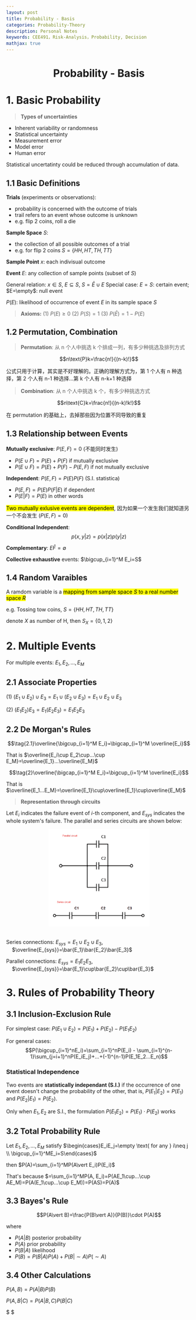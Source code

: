 ```yaml
---
layout: post
title: Probability - Basis
categories: Probability-Theory
description: Personal Notes
keywords: CEE491，Risk-Analysis，Probability, Decision
mathjax: true
---
```


<center>

# Probability - Basis
</center>

# 1. Basic Probability
> **Types of uncertainties**

- Inherent variability or randomness
- Statistical uncertainty
- Measurement error
- Model error
- Human error

Statistical uncertatinty could be reduced through accumulation of data.

## 1.1 Basic Definitions

**Trials** (experiments or observations):
- probability is concerned with the outcome of trials
- trail refers to an event whose outcome is unknown
- e.g. flip 2 coins, roll a die

**Sample Space** $S$: 
- the collection of all possible outcomes of a trial
- e.g. for flip 2 coins $S=\{HH,HT,TH,TT\}$

**Sample Point** $x$: each indivisual outcome

**Event** $E$: any collection of sample points (subset of $S$)

General relation: $x\in S$, $E\subseteq S$, $S=\bar{E}\cup E$
Special case: $E=S$: certain event; $E=\empty$: null event

$P(E)$: likelihood of occurrence of event $E$ in its sample space $S$
> **Axioms:**
(1) $P(E)\geq 0$
(2) $P(S)=1$
(3) $P(\bar{E})= 1-P(E)$

## 1.2 Permutation, Combination
> **Permutation**: 从 n 个人中挑选 k 个排成一列，有多少种挑选及排列方式

$$n\text{P}k=\frac{n!}{(n-k)!}$$

公式只用于计算，其实是不好理解的。正确的理解方式为，第 1 个人有 n 种选择，第 2 个人有 n-1 种选择...第 k 个人有 n-k+1 种选择

> **Combination**: 从 n 个人中挑选 k 个，有多少种挑选方式

$$n\text{C}k=\frac{n!}{(n-k)!k!}$$

在 permutation 的基础上，去掉那些因为位置不同导致的重复


## 1.3 Relationship between Events
**Mutually exclusive**: $P(E,F)=0$ (不能同时发生)
- $P(E\cup F)=P(E) + P(F)$ if mutually exclusive
- $P(E\cup F)=P(E) + P(F) - P(E,F)$ if not mutually exclusive

**Independent**: $P(E,F)=P(E)P(F)$ (S.I. statistica)
- $P(E,F)=P(E)P(F\vert E)$ if dependent
- $P(E\vert F)=P(E)$ in other words

<span style="background-color: yellow; color: black;">Two mutually exlusive events are dependent</span>, 因为如果一个发生我们就知道另一个不会发生 ($P(E,F)=0$)

**Conditional Independent**:
$$p(x,y\vert z)=p(x\vert z)p(y\vert z)$$ 


**Complementary**: $E\bar{F}=\emptyset$

**Collective exhaustive** events: $\bigcup_{i=1}^M  E_i=S$

## 1.4 Random Varaibles
A ramdom variable is a <span style="background-color: yellow; color: black;">mapping from sample space $S$ to a real number space $R$</span>

e.g. Tossing tow coins, $S=\{HH,HT,TH,TT\}$

denote $X$ as number of H, then $S_X=\{0,1,2\}$












# 2. Multiple Events
For multiple events: $E_1,E_2,...,E_M$

## 2.1 Associate Properties
(1) $(E_1\cup E_2)\cup E_3 = E_1\cup(E_2 \cup E_3) = E_1\cup E_2\cup E_3$

(2) $(E_1E_2)E_3 = E_1(E_2E_3) = E_1E_2E_3$

## 2.2 De Morgan's Rules
$$\tag{2.1}\overline{\bigcup_{i=1}^M  E_i}=\bigcap_{i=1}^M \overline{E_i}$$

That is $\overline{E_i\cup E_2\cup...\cup E_M}=\overline{E_1}...\overline{E_M}$

$$\tag{2}\overline{\bigcap_{i=1}^M  E_i}=\bigcup_{i=1}^M \overline{E_i}$$

That is $\overline{E_1...E_M}=\overline{E_1}\cup\overline{E_1}\cup\overline{E_M}$

> **Representation through circuits**

Let $E_i$ indicates the failure event of $i$-th component, and $E_{sys}$ indicates the whole system's failure. The parallel and series circuits are shown below:

<center>
    <img src="/images/2021-09/011300.jpg" style="zoom:40%"> <br><div style="color: #999;"></div>
</center><br>

Series connections: $E_{sys} = E_1\cup E_2\cup E_3$, &nbsp;&nbsp;&nbsp;&nbsp;$\overline{E_{sys}}=\bar{E_1}\bar{E_2}\bar{E_3}$

Parallel connections: $E_{sys} = E_1E_2E_3$, &nbsp;&nbsp;&nbsp;&nbsp;$\overline{E_{sys}}=\bar{E_1}\cup\bar{E_2}\cup\bar{E_3}$


# 3. Rules of Probability Theory
## 3.1 Inclusion-Exclusion Rule
For simplest case: $P(E_1\cup E_2)=P(E_1) + P(E_2) - P(E_1E_2)$

For general cases:
$$P(\bigcup_{i=1}^nE_i)=\sum_{i=1}^nP(E_i) - \sum_{i=1}^{n-1}\sum_{j=i+1}^nP(E_iE_j)+...+(-1)^{n-1}P(E_1E_2...E_n)$$


### Statistical Independence

Two events are **statistically independant (S.I.)** if the occurrence of one event doesn't change the probability of the other, that is, $P(E_1\vert E_2)=P(E_1)$ and $P(E_2\vert E_1)=P(E_2)$. 

Only when $E_1,E_2$ are S.I., the formulation $P(E_1E_2)=P(E_1)\cdot P(E_2)$ works


## 3.2 Total Probability Rule

Let $E_1,E_2,...,E_M$ satisfy $\begin{cases}E_iE_j=\empty \text{ for any } i\neq j \\ \bigcup_{i=1}^ME_i=S\end{cases}$

then
$P(A)=\sum_{i=1}^MP(A\vert E_i)P(E_i)$


That's because $=\sum_{i=1}^MP(A, E_i)=P(AE_1\cup...\cup AE_M)=P(A(E_1\cup...\cup E_M))=P(AS)=P(A)$


## 3.3 Bayes's Rule

$$P(A\vert B)=\frac{P(B\vert A)}{P(B)}\cdot P(A)$$

where
- $P(A\vert B)$ posterior probability
- $P(A)$ prior probability
- $P(B\vert A)$ likelihood
- $P(B)=P(B\vert A)P(A) + P(B\vert\sim A)P(\sim A)$

## 3.4 Other Calculations

$P(A,B)=P(A\vert B) P(B)$

$P(A,B\vert C)=P(A\vert B,C)P(B\vert C)$

$                        $


